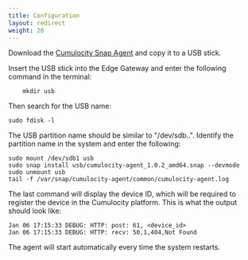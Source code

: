 ```yaml
---
title: Configuration
layout: redirect
weight: 20
---
```


Download the [Cumulocity Snap Agent](http://resources.cumulocity.com/examples/cumulocity-agent_1.0.2_amd64.snap) and copy it to a USB stick.

Insert the USB stick into the Edge Gateway and enter the following command in the terminal:

```shell
	mkdir usb
```

Then search for the USB name:

```shell
sudo fdisk -l
```

The USB partition name should be similar to "/dev/sdb..". Identify the partition name in the system and enter the following:

```shell
sudo mount /dev/sdb1 usb
sudo snap install usb/cumulocity-agent_1.0.2_amd64.snap --devmode
sudo unmount usb
tail -f /var/snap/cumulocity-agent/common/cumulocity-agent.log
```

The last command will display the device ID, which will be required to register the device in the Cumulocity platform. This is what the output should look like:

	Jan 06 17:15:33 DEBUG: HTTP: post: 61, <device_id>
	Jan 06 17:15:33 DEBUG: HTTP: recv: 50,1,404,Not Found

The agent will start automatically every time the system restarts.


